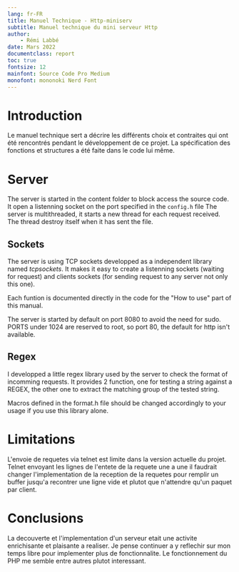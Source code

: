 ```yaml
---
lang: fr-FR
title: Manuel Technique - Http-miniserv
subtitle: Manuel technique du mini serveur Http
author:
    - Rémi Labbé
date: Mars 2022
documentclass: report
toc: true
fontsize: 12
mainfont: Source Code Pro Medium
monofont: mononoki Nerd Font
---
```


# Introduction

Le manuel technique sert a décrire les différents choix et contraites qui ont été
 rencontrés pendant le développement de ce projet. La spécification des fonctions
 et structures a été faite dans le code lui même.

# Server

The server is started in the content folder to block access the source code.
It open a listenning socket on the port specified in the `config.h` file
The server is multithreaded, it starts a new thread for each request received.
The thread destroy itself when it has sent the file.

## Sockets

The server is using TCP sockets developped as a independent library named *tcpsockets*.
It makes it easy to create a listenning sockets (waiting for request) and clients sockets
(for sending request to any server not only this one).

Each funtion is documented directly in the code for the "How to use" part of this manual.

The server is started by default on port 8080 to avoid the need for sudo.
PORTS under 1024 are reserved to root, so port 80, the default for http isn't available.

## Regex

I developped a little regex library used by the server to check the format of incomming requests.
It provides 2 function, one for testing a string against a REGEX, the other one to extract the 
matching group of the tested string.

Macros defined in the format.h file should be changed accordingly to your usage if you use this library alone.

# Limitations

L'envoie de requetes via telnet est limite dans la version actuelle du projet.
Telnet envoyant les lignes de l'entete de la requete une a une il faudrait changer l'implementation 
de la reception de la requetes pour remplir un buffer jusqu'a recontrer une ligne vide et plutot que n'attendre qu'un 
paquet par client.

# Conclusions

La decouverte et l'implementation d'un serveur etait une activite enrichisante et plaisante a realiser. Je pense 
continuer a y reflechir sur mon temps libre pour implementer plus de fonctionnalite. Le fonctionnement du PHP me semble 
entre autres plutot interessant.
